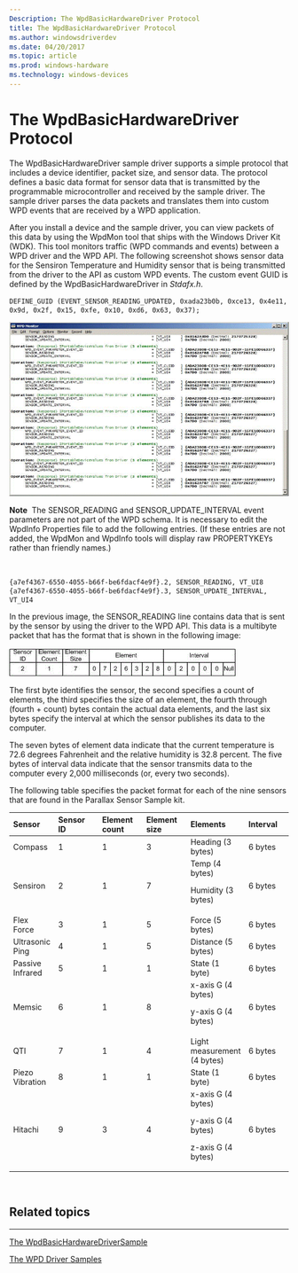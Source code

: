 ```yaml
---
Description: The WpdBasicHardwareDriver Protocol
title: The WpdBasicHardwareDriver Protocol
ms.author: windowsdriverdev
ms.date: 04/20/2017
ms.topic: article
ms.prod: windows-hardware
ms.technology: windows-devices
---
```


# The WpdBasicHardwareDriver Protocol


The WpdBasicHardwareDriver sample driver supports a simple protocol that includes a device identifier, packet size, and sensor data. The protocol defines a basic data format for sensor data that is transmitted by the programmable microcontroller and received by the sample driver. The sample driver parses the data packets and translates them into custom WPD events that are received by a WPD application.

After you install a device and the sample driver, you can view packets of this data by using the WpdMon tool that ships with the Windows Driver Kit (WDK). This tool monitors traffic (WPD commands and events) between a WPD driver and the WPD API. The following screenshot shows sensor data for the Sensiron Temperature and Humidity sensor that is being transmitted from the driver to the API as custom WPD events. The custom event GUID is defined by the WpdBasicHardwareDriver in *Stdafx.h*.

```ManagedCPlusPlus
DEFINE_GUID (EVENT_SENSOR_READING_UPDATED, 0xada23b0b, 0xce13, 0x4e11, 0x9d, 0x2f, 0x15, 0xfe, 0x10, 0xd6, 0x63, 0x37);
```

![the wpd monitor](images/wpdmon.png)

**Note**  The SENSOR\_READING and SENSOR\_UPDATE\_INTERVAL event parameters are not part of the WPD schema. It is necessary to edit the WpdInfo Properties file to add the following entries. (If these entries are not added, the WpdMon and WpdInfo tools will display raw PROPERTYKEYs rather than friendly names.)

 

```
{a7ef4367-6550-4055-b66f-be6fdacf4e9f}.2, SENSOR_READING, VT_UI8
{a7ef4367-6550-4055-b66f-be6fdacf4e9f}.3, SENSOR_UPDATE_INTERVAL, VT_UI4
```

In the previous image, the SENSOR\_READING line contains data that is sent by the sensor by using the driver to the WPD API. This data is a multibyte packet that has the format that is shown in the following image:

![sensor packet](images/sensiron_packetvsd.png)

The first byte identifies the sensor, the second specifies a count of elements, the third specifies the size of an element, the fourth through (fourth + count) bytes contain the actual data elements, and the last six bytes specify the interval at which the sensor publishes its data to the computer.

The seven bytes of element data indicate that the current temperature is 72.6 degrees Fahrenheit and the relative humidity is 32.8 percent. The five bytes of interval data indicate that the sensor transmits data to the computer every 2,000 milliseconds (or, every two seconds).

The following table specifies the packet format for each of the nine sensors that are found in the Parallax Sensor Sample kit.

<table>
<colgroup>
<col width="16%" />
<col width="16%" />
<col width="16%" />
<col width="16%" />
<col width="16%" />
<col width="16%" />
</colgroup>
<thead>
<tr class="header">
<th align="left">Sensor</th>
<th align="left">Sensor ID</th>
<th align="left">Element count</th>
<th align="left">Element size</th>
<th align="left">Elements</th>
<th align="left">Interval</th>
</tr>
</thead>
<tbody>
<tr class="odd">
<td align="left">Compass</td>
<td align="left">1</td>
<td align="left">1</td>
<td align="left">3</td>
<td align="left">Heading (3 bytes)</td>
<td align="left">6 bytes</td>
</tr>
<tr class="even">
<td align="left">Sensiron</td>
<td align="left">2</td>
<td align="left">1</td>
<td align="left">7</td>
<td align="left">Temp (4 bytes)
<p>Humidity (3 bytes)</p></td>
<td align="left">6 bytes</td>
</tr>
<tr class="odd">
<td align="left">Flex Force</td>
<td align="left">3</td>
<td align="left">1</td>
<td align="left">5</td>
<td align="left">Force (5 bytes)</td>
<td align="left">6 bytes</td>
</tr>
<tr class="even">
<td align="left">Ultrasonic Ping</td>
<td align="left">4</td>
<td align="left">1</td>
<td align="left">5</td>
<td align="left">Distance (5 bytes)</td>
<td align="left">6 bytes</td>
</tr>
<tr class="odd">
<td align="left">Passive Infrared</td>
<td align="left">5</td>
<td align="left">1</td>
<td align="left">1</td>
<td align="left">State (1 byte)</td>
<td align="left">6 bytes</td>
</tr>
<tr class="even">
<td align="left">Memsic</td>
<td align="left">6</td>
<td align="left">1</td>
<td align="left">8</td>
<td align="left">x-axis G (4 bytes)
<p>y-axis G (4 bytes)</p></td>
<td align="left">6 bytes</td>
</tr>
<tr class="odd">
<td align="left">QTI</td>
<td align="left">7</td>
<td align="left">1</td>
<td align="left">4</td>
<td align="left">Light measurement (4 bytes)</td>
<td align="left">6 bytes</td>
</tr>
<tr class="even">
<td align="left">Piezo Vibration</td>
<td align="left">8</td>
<td align="left">1</td>
<td align="left">1</td>
<td align="left">State (1 byte)</td>
<td align="left">6 bytes</td>
</tr>
<tr class="odd">
<td align="left">Hitachi</td>
<td align="left">9</td>
<td align="left">3</td>
<td align="left">4</td>
<td align="left">x-axis G (4 bytes)
<p>y-axis G (4 bytes)</p>
<p>z-axis G (4 bytes)</p></td>
<td align="left">6 bytes</td>
</tr>
</tbody>
</table>

 

## <span id="related_topics"></span>Related topics


****
[The WpdBasicHardwareDriverSample](the-wpdbasichardwaredriver-sample.md)

[The WPD Driver Samples](the-wpd-driver-samples.md)

 

 





